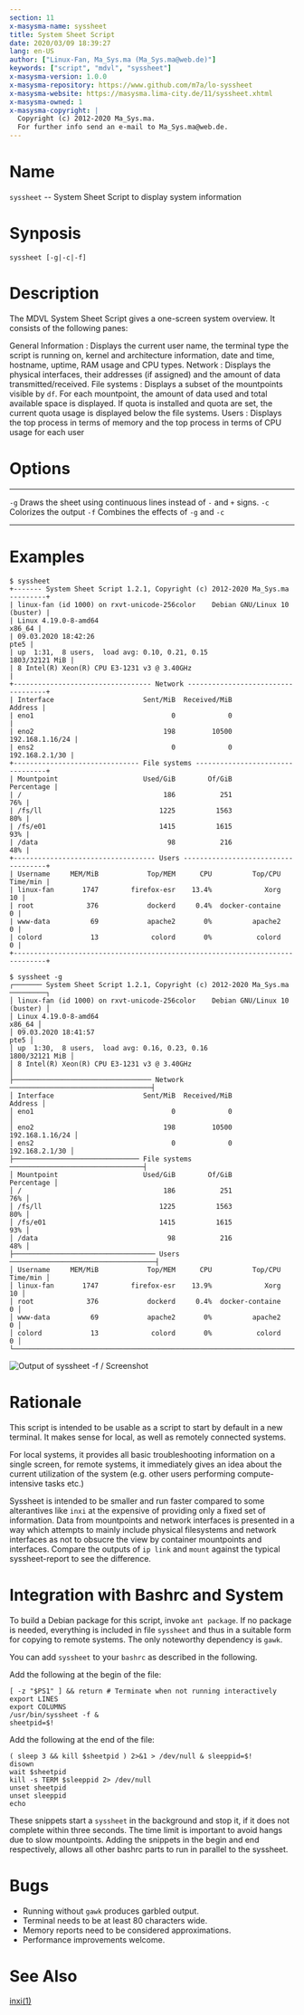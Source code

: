 ```yaml
---
section: 11
x-masysma-name: syssheet
title: System Sheet Script
date: 2020/03/09 18:39:27
lang: en-US
author: ["Linux-Fan, Ma_Sys.ma (Ma_Sys.ma@web.de)"]
keywords: ["script", "mdvl", "syssheet"]
x-masysma-version: 1.0.0
x-masysma-repository: https://www.github.com/m7a/lo-syssheet
x-masysma-website: https://masysma.lima-city.de/11/syssheet.xhtml
x-masysma-owned: 1
x-masysma-copyright: |
  Copyright (c) 2012-2020 Ma_Sys.ma.
  For further info send an e-mail to Ma_Sys.ma@web.de.
---
```

Name
====

`syssheet` -- System Sheet Script to display system information

Synposis
========

	syssheet [-g|-c|-f]

Description
===========

The MDVL System Sheet Script gives a one-screen system overview. It consists
of the following panes:

General Information
:   Displays the current user name, the terminal type the script is running on,
    kernel and architecture information, date and time, hostname, uptime,
    RAM usage and CPU types.
Network
:   Displays the physical interfaces, their addresses (if assigned) and the
    amount of data transmitted/received.
File systems
:   Displays a subset of the mountpoints visible by `df`. For each mountpoint,
    the amount of data used and total available space is displayed. If quota
    is installed and quota are set, the current quota usage is displayed
    below the file systems.
Users
:   Displays the top process in terms of memory and the top process in terms of
    CPU usage for each user

Options
=======

----  --------------------------------------------------------------------
`-g`  Draws the sheet using continuous lines instead of `-` and `+` signs.
`-c`  Colorizes the output
`-f`  Combines the effects of `-g` and `-c`
----  --------------------------------------------------------------------

Examples
========

~~~
$ syssheet
+------- System Sheet Script 1.2.1, Copyright (c) 2012-2020 Ma_Sys.ma ---------+
| linux-fan (id 1000) on rxvt-unicode-256color    Debian GNU/Linux 10 (buster) |
| Linux 4.19.0-8-amd64                                                  x86_64 |
| 09.03.2020 18:42:26                                                     pte5 |
| up  1:31,  8 users,  load avg: 0.10, 0.21, 0.15               1803/32121 MiB |
| 8 Intel(R) Xeon(R) CPU E3-1231 v3 @ 3.40GHz                                  |
+---------------------------------- Network -----------------------------------+
| Interface                      Sent/MiB  Received/MiB                Address |
| eno1                                  0             0                        |
| eno2                                198         10500        192.168.1.16/24 |
| ens2                                  0             0         192.168.2.1/30 |
+------------------------------- File systems ---------------------------------+
| Mountpoint                     Used/GiB        Of/GiB             Percentage |
| /                                   186           251                    76% |
| /fs/ll                             1225          1563                    80% |
| /fs/e01                            1415          1615                    93% |
| /data                                98           216                    48% |
+----------------------------------- Users ------------------------------------+
| Username     MEM/MiB            Top/MEM      CPU          Top/CPU   Time/min |
| linux-fan       1747        firefox-esr    13.4%             Xorg         10 |
| root             376            dockerd     0.4%  docker-containe          0 |
| www-data          69            apache2       0%          apache2          0 |
| colord            13             colord       0%           colord          0 |
+------------------------------------------------------------------------------+

$ syssheet -g
┌─────── System Sheet Script 1.2.1, Copyright (c) 2012-2020 Ma_Sys.ma ─────────┐
│ linux-fan (id 1000) on rxvt-unicode-256color    Debian GNU/Linux 10 (buster) │
│ Linux 4.19.0-8-amd64                                                  x86_64 │
│ 09.03.2020 18:41:57                                                     pte5 │
│ up  1:30,  8 users,  load avg: 0.16, 0.23, 0.16               1800/32121 MiB │
│ 8 Intel(R) Xeon(R) CPU E3-1231 v3 @ 3.40GHz                                  │
├────────────────────────────────── Network ───────────────────────────────────┤
│ Interface                      Sent/MiB  Received/MiB                Address │
│ eno1                                  0             0                        │
│ eno2                                198         10500        192.168.1.16/24 │
│ ens2                                  0             0         192.168.2.1/30 │
├─────────────────────────────── File systems ─────────────────────────────────┤
│ Mountpoint                     Used/GiB        Of/GiB             Percentage │
│ /                                   186           251                    76% │
│ /fs/ll                             1225          1563                    80% │
│ /fs/e01                            1415          1615                    93% │
│ /data                                98           216                    48% │
├─────────────────────────────────── Users ────────────────────────────────────┤
│ Username     MEM/MiB            Top/MEM      CPU          Top/CPU   Time/min │
│ linux-fan       1747        firefox-esr    13.9%             Xorg         10 │
│ root             376            dockerd     0.4%  docker-containe          0 │
│ www-data          69            apache2       0%          apache2          0 │
│ colord            13             colord       0%           colord          0 │
└──────────────────────────────────────────────────────────────────────────────┘
~~~

![Output of `syssheet -f` / Screenshot](syssheet_att/scr.png)

Rationale
=========

This script is intended to be usable as a script to start by default in a new
terminal. It makes sense for local, as well as remotely connected systems.

For local systems, it provides all basic troubleshooting information on a single
screen, for remote systems, it immediately gives an idea about the current
utilization of the system (e.g. other users performing compute-intensive tasks
etc.)

Syssheet is intended to be smaller and run faster compared to some alterantives
like `inxi` at the expensive of providing only a fixed set of information.
Data from mountpoints and network interfaces is presented in a way which
attempts to mainly include physical filesystems and network interfaces as not
to obsucre the view by container mountpoints and interfaces. Compare the outputs
of `ip link` and `mount` against the typical syssheet-report to see the
difference.

Integration with Bashrc and System
==================================

To build a Debian package for this script, invoke `ant package`. If no package
is needed, everything is included in file `syssheet` and thus in a suitable
form for copying to remote systems. The only noteworthy dependency is `gawk`.

You can add `syssheet` to your `bashrc` as described in the following.

Add the following at the begin of the file:

~~~{.bash}
[ -z "$PS1" ] && return # Terminate when not running interactively
export LINES
export COLUMNS
/usr/bin/syssheet -f &
sheetpid=$!
~~~

Add the following at the end of the file:

~~~{.bash}
( sleep 3 && kill $sheetpid ) 2>&1 > /dev/null & sleeppid=$!
disown
wait $sheetpid
kill -s TERM $sleeppid 2> /dev/null
unset sheetpid
unset sleeppid
echo
~~~

These snippets start a `syssheet` in the background and stop it, if it does not
complete within three seconds. The time limit is important to avoid hangs due
to slow mountpoints. Adding the snippets in the begin and end respectively,
allows all other bashrc parts to run in parallel to the syssheet.

Bugs
====

 * Running without `gawk` produces garbled output.
 * Terminal needs to be at least 80 characters wide.
 * Memory reports need to be considered approximations.
 * Performance improvements welcome.

See Also
========

[inxi(1)](https://manpages.debian.org/stable/inxi/inxi.1.en.html)
